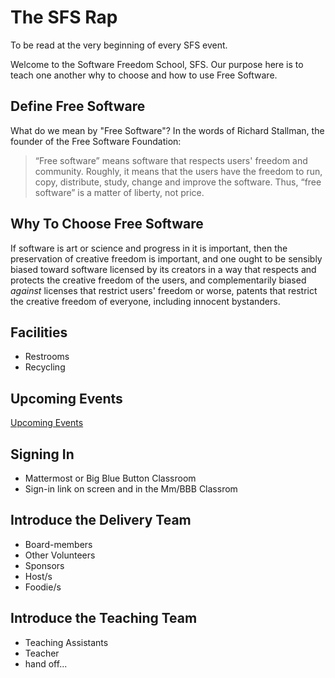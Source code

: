 # The SFS Rap

To be read at the very beginning of every SFS event.

Welcome to the Software Freedom School, SFS.  Our purpose here is to teach one another why to choose and how to use Free Software.

## Define Free Software

What do we mean by "Free Software"? In the words of Richard Stallman, the founder of the Free Software Foundation: 

> “Free software” means software that respects users' freedom and community. Roughly, it means that the users have the freedom to run, copy, distribute, study, change and improve the software. Thus, “free software” is a matter of liberty, not price.

## Why To Choose Free Software

If software is art or science and progress in it is important, then the preservation of creative freedom is important, and one ought to be sensibly biased toward software licensed by its creators in a way that respects and protects the creative freedom of the users, and complementarily biased *against* licenses that restrict users' freedom or worse, patents that restrict the creative freedom of everyone, including innocent bystanders.

## Facilities

  * Restrooms
  * Recycling

## Upcoming Events

[Upcoming Events](upcoming-events.md)

## Signing In

  * Mattermost or Big Blue Button Classroom
  * Sign-in link on screen and in the Mm/BBB Classrom

## Introduce the Delivery Team

  * Board-members
  * Other Volunteers
  * Sponsors
  * Host/s
  * Foodie/s

## Introduce the Teaching Team

  * Teaching Assistants
  * Teacher
  * hand off...
